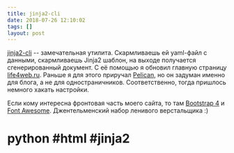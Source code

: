 ```yaml
---
title: jinja2-cli
date: 2018-07-26 12:10:02
tags: []
layout: post
---
```


[jinja2-cli](https://github.com/mattrobenolt/jinja2-cli) -- замечательная утилита. Скармливаешь ей yaml-файл с данными, скармливаешь Jinja2 шаблон, на выходе получается сгенерированный документ. С её помощью я обновил главную страницу [life4web.ru](http://life4web.ru/). Раньше я для этого приручал [Pelican](https://github.com/getpelican/pelican), но он задуман именно для блога, а не для одностраничников. Соответственно, тогда пришлось немного хакать настройки.

Если кому интересна фронтовая часть моего сайта, то там [Bootstrap 4](https://getbootstrap.com/docs/4.1/getting-started/introduction/) и [Font Awesome](https://fontawesome.com/). Джентельменский набор ленивого верстальщика :)

# python #html #jinja2

